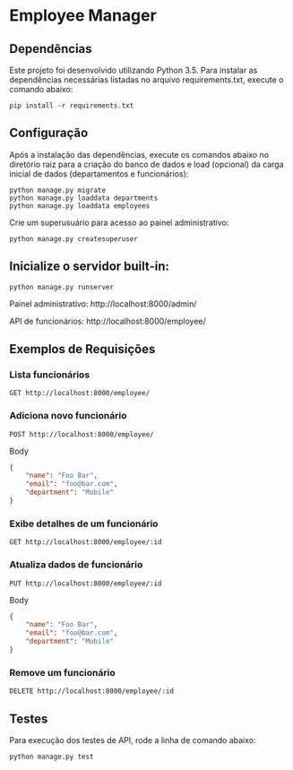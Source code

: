 # Employee Manager

## Dependências

Este projeto foi desenvolvido utilizando Python 3.5. Para instalar as dependências necessárias listadas no arquivo requirements.txt, execute o comando abaixo:

```
pip install -r requirements.txt
```
## Configuração

Após a instalação das dependências, execute os comandos abaixo no diretório raiz para a criação do banco de dados e load (opcional) da carga inicial de dados (departamentos e funcionários):

```
python manage.py migrate
python manage.py loaddata departments
python manage.py loaddata employees
```
Crie um superusuário para acesso ao painel administrativo:

```
python manage.py createsuperuser
```

## Inicialize o servidor built-in:
```
python manage.py runserver
```
Painel administrativo: http://localhost:8000/admin/

API de funcionários: http://localhost:8000/employee/

## Exemplos de Requisições

### Lista funcionários

```
GET http://localhost:8000/employee/
```
### Adiciona novo funcionário

```
POST http://localhost:8000/employee/
```

Body

```json
{
    "name": "Foo Bar",
    "email": "foo@bar.com",
    "department": "Mobile"
}
```

### Exibe detalhes de um funcionário

```
GET http://localhost:8000/employee/:id
```

### Atualiza dados de funcionário

```
PUT http://localhost:8000/employee/:id
```

Body

```json
{
    "name": "Foo Bar",
    "email": "foo@bar.com",
    "department": "Mobile"
}
```

### Remove um funcionário

```
DELETE http://localhost:8000/employee/:id
```

## Testes

Para execução dos testes de API, rode a linha de comando abaixo:


```
python manage.py test
```

